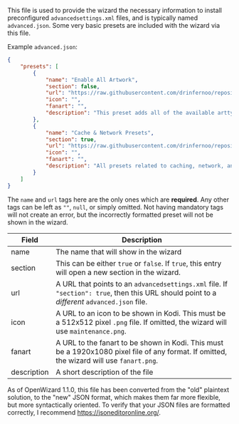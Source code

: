 This file is used to provide the wizard the necessary information to install preconfigured `advancedsettings.xml` files, and is typically named `advanced.json`. Some very basic presets are included with the wizard via this file.

Example `advanced.json`:
```JSON
{
    "presets": [
        {
            "name": "Enable All Artwork",
            "section": false,
            "url": "https://raw.githubusercontent.com/drinfernoo/repository.openwizard/master/presets/artwork_preset.xml",
            "icon": "",
            "fanart": "",
            "description": "This preset adds all of the available arttypes, to be used with library scrapers which collect their own artwork. Only has any effect on Kodi 18+."
        },
        {
            "name": "Cache & Network Presets",
            "section": true,
            "url": "https://raw.githubusercontent.com/drinfernoo/repository.openwizard/master/presets/cache_presets.json",
            "icon": "",
            "fanart": "",
            "description": "All presets related to caching, network, and buffering."
        }
    ]
}
```
The `name` and `url` tags here are the only ones which are **required**. Any other tags can be left as `""`, `null`, or simply omitted. Not having mandatory tags will not create an error, but the incorrectly formatted preset will not be shown in the wizard.

| Field | Description |
| ----- | ----------- |
| name  | The name that will show in the wizard |
| section | This can be either `true` or `false`. If `true`, this entry will open a new section in the wizard. |
| url | A URL that points to an `advancedsettings.xml` file. If `"section": true`, then this URL should point to a *different* `advanced.json` file. |
| icon | A URL to an icon to be shown in Kodi. This must be a 512x512 pixel `.png` file. If omitted, the wizard will use `maintenance.png`. |
| fanart | A URL to the fanart to be shown in Kodi. This must be a 1920x1080 pixel file of any format. If omitted, the wizard will use `fanart.png`. |
| description | A short description of the file |

As of OpenWizard 1.1.0, this file has been converted from the "old" plaintext solution, to the "new" JSON format, which makes them far more flexible, but more syntactically oriented. To verify that your JSON files are formatted correctly, I recommend https://jsoneditoronline.org/.